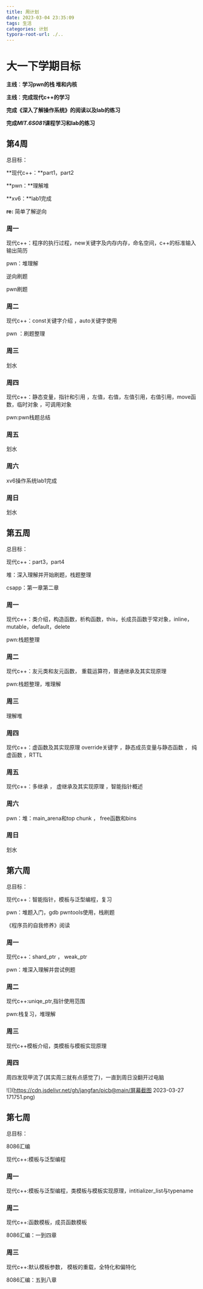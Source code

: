 ```yaml
---
title: 周计划
date: 2023-03-04 23:35:09
tags: 生活
categories: 计划
typora-root-url: ./..
---
```


# 大一下学期目标

**主线**：**学习pwn的栈 堆和内核**

**主线**：**完成现代c++的学习**

**完成《深入了解操作系统》的阅读以及lab的练习**

**完成*MIT.6S081*课程学习和lab的练习**

## 第4周

总目标：

**现代c++：**part1，part2 

**pwn：**理解堆

**xv6：**lab1完成

**re:** 简单了解逆向

### 周一

现代c++：程序的执行过程，new关键字及内存内存，命名空间，c++的标准输入输出简历

pwn：堆理解

逆向刷题

pwn刷题

### 周二

现代c++：const关键字介绍 ，auto关键字使用

pwn ：刷题整理

### 周三

划水

### 周四

现代c++：静态变量，指针和引用 ，左值，右值，左值引用，右值引用，move函数，临时对象 ，可调用对象

pwn:pwn栈题总结

### 周五

划水

### 周六

xv6操作系统lab1完成

### 周日

划水

## 第五周 

总目标：

现代c++：part3，part4

堆：深入理解并开始刷题，栈题整理

csapp：第一章第二章

### 周一

现代c++：类介绍，构造函数，析构函数，this，长成员函数于常对象，inline，mutable，default，delete

pwn:栈题整理

### 周二

现代c++：友元类和友元函数， 重载运算符，普通继承及其实现原理

pwn:栈题整理，堆理解

### 周三

理解堆

### 周四

现代c++：虚函数及其实现原理 override关键字 ，静态成员变量与静态函数 ， 纯虚函数 ，RTTL

### 周五

现代c++：多继承 ， 虚继承及其实现原理 ，智能指针概述

### 周六

pwn：堆：main_arena和top chunk ， free函数和bins

### 周日

划水

## 第六周

总目标：

现代c++：智能指针，模板与泛型编程，复习

pwn：堆题入门，gdb pwntools使用，栈刷题

《程序员的自我修养》阅读

### 周一

现代c++：shard_ptr ， weak_ptr

pwn：堆深入理解并尝试例题

### 周二

现代c++:uniqe_ptr,指针使用范围

pwn:栈复习，堆理解

### 周三

现代c++模板介绍，类模板与模板实现原理

### 周四

周四发现甲流了(其实周三就有点感觉了)，一直到周日没翻开过电脑

![](https://cdn.jsdelivr.net/gh/jangfan/picb@main/屏幕截图 2023-03-27 171751.png)

## 第七周

总目标：

8086汇编

现代c++:模板与泛型编程

### 周一

现代c++:模板与泛型编程，类模板与模板实现原理，intitializer_list与typename

### 周二

现代c++:函数模板，成员函数模板

8086汇编：一到四章

### 周三

现代c++:默认模板参数， 模板的重载，全特化和偏特化

8086汇编：五到八章
